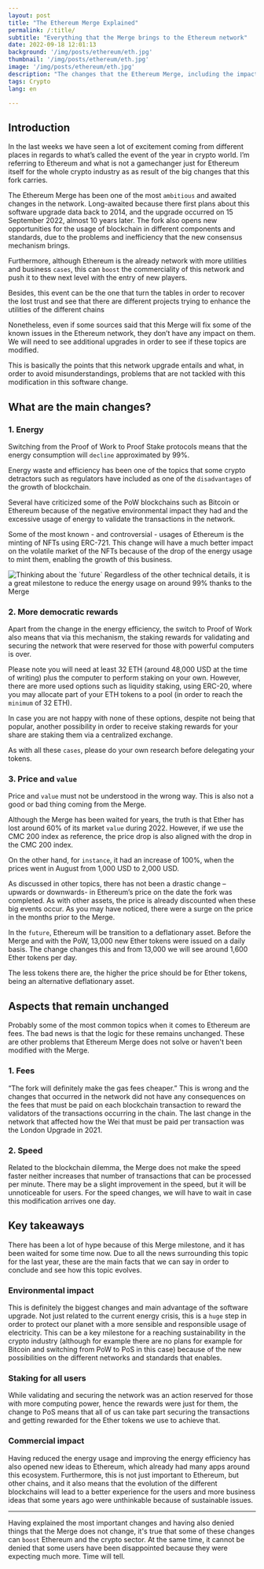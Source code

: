 ```yaml
---
layout: post
title: "The Ethereum Merge Explained"
permalink: /:title/
subtitle: "Everything that the Merge brings to the Ethereum network"
date: 2022-09-18 12:01:13
background: '/img/posts/ethereum/eth.jpg'
thumbnail: '/img/posts/ethereum/eth.jpg'
image: '/img/posts/ethereum/eth.jpg'
description: "The changes that the Ethereum Merge, including the impact they create and what aspects are not modified with this fork in the network"
tags: Crypto
lang: en

---
```



## Introduction

<div class="text-article">
In the last weeks we have seen a lot of excitement coming from different places in regards to  what’s called the event of the year in crypto world. I’m
referring to Ethereum and what is not a gamechanger just for Ethereum itself for the whole crypto industry as as result of the big changes that this fork carries.
</div>



The Ethereum Merge has been one of the most `ambitious` and awaited changes in the network. Long-awaited because there
first plans about this software upgrade data back to 2014, and the upgrade occurred on 15 September 2022, almost 10
years later. The fork also opens new opportunities for the usage of blockchain in different components and standards,
due to the problems and inefficiency that the new consensus mechanism brings.

Furthermore, although Ethereum is the already network with more utilities and business `cases`, this can `boost` the
commerciality of this network and push it to thew next level with the entry of new players.

Besides, this event can be the one that turn the tables in order to recover the lost trust and see that there are
different projects trying to enhance the utilities of the different chains

Nonetheless, even if some sources said that this Merge will fix some of the known issues in the Ethereum network, they
don’t have any impact on them. We will need to see additional upgrades in order to see if these topics are modified.

This is basically the points that this network upgrade entails and what, in order to avoid misunderstandings, problems
that are not tackled with this modification in this software change.

## What are the main changes?

### 1. Energy

Switching from the Proof of Work to Proof Stake protocols means that the energy consumption will `decline` approximated by
99%.

Energy waste and efficiency has been one of the topics that some crypto detractors such as regulators have included as
one of the `disadvantages` of the growth of blockchain.

Several have criticized some of the PoW blockchains such as Bitcoin or Ethereum because of the negative environmental
impact they had and the excessive usage of energy to validate the transactions in the network.

Some of the most known - and controversial - usages of Ethereum is the minting of NFTs using ERC-721. This change will
have a much better impact on the volatile market of the NFTs because of the drop of the energy usage to mint them,
enabling the growth of this business.

<p>
    <img class="img-fluid" src="/img/posts/ethereum/sustainable.jpeg" alt="Thinking about the `future`">
    <span class="caption text-muted">Regardless of the other technical details, it is a great milestone to reduce the energy usage on around 99% thanks to the Merge
</span>
</p>

### 2. More democratic rewards

Apart from the change in the energy efficiency, the switch to Proof of Work also means that via this mechanism, the
staking rewards for validating and securing the network that were reserved for those with powerful computers is over.

Please note you will need at least 32 ETH (around 48,000 USD at the time of writing) plus the computer to perform
staking on your own. However, there are more used options such as liquidity staking, using ERC-20, where you may
allocate part of your ETH tokens to a pool (in order to reach the `minimum` of 32 ETH).

In case you are not happy with none of these options, despite not being that popular, another possibility in order to
receive staking rewards for your share are staking them via a centralized exchange.

As with all these `cases`, please do your own research before delegating your tokens.

### 3. Price and `value`

Price and `value` must not be understood in the wrong way. This is also not a good or bad thing coming from the Merge.

Although the Merge has been waited for years, the truth is that Ether has lost around 60% of its market `value` during 2022.
However, if we use the CMC 200 index as reference, the price drop is also aligned with the drop in the CMC 200
index.

On the other hand, for `instance`, it had an increase of 100%, when the prices went in August from 1,000 USD to 2,000 USD.

As discussed in other topics, there has not been a drastic change – upwards or downwards- in Ethereum’s price on the
date the fork was completed. As with other assets, the price is already discounted when these big events occur. As you
may have noticed, there were a surge on the price in the months prior to the Merge.

In the `future`, Ethereum will be transition to a deflationary asset. Before the Merge and with the PoW, 13,000 new Ether
tokens were issued on a daily basis. The change changes this and from 13,000 we will see around 1,600 Ether tokens per
day.

The less tokens there are, the higher the price should be for Ether tokens, being an alternative deflationary asset.

## Aspects that remain unchanged

Probably some of the most common topics when it comes to Ethereum are fees. The bad news is that the logic for these remains unchanged.
These are other problems that Ethereum Merge does not solve or haven't been modified with the Merge.

### 1. Fees

“The fork will definitely make the gas fees cheaper.” This is wrong and the changes that occurred in the network did not
have any consequences on the fees that must be paid on each blockchain transaction to reward the validators of the
transactions occurring in the chain. The last change in the network that affected how the Wei that must be paid per
transaction was the London Upgrade in 2021.

### 2. Speed

Related to the blockchain dilemma, the Merge does not make the speed faster neither increases that number of
transactions that can be processed per minute. There may be a slight improvement in the speed, but it will be
unnoticeable for users. For the speed changes, we will have to wait in case this modification arrives one day.

## Key takeaways

There has been a lot of hype because of this Merge milestone, and it has been waited for some time now. Due to all the
news surrounding this topic for the last year, these are the main facts that we can say in order to conclude and see how
this topic evolves.



### Environmental impact

This is definitely the biggest changes and main advantage of the software upgrade. Not just related to the current energy crisis, this is a `huge` step in order to protect our
planet with a more sensible and responsible usage of electricity. This can be a key milestone for a reaching
sustainability in the crypto industry (although for example there are no plans for example for Bitcoin and switching
from PoW to PoS in this case) because of the new possibilities on the different networks and standards that enables.

### Staking for all users

While validating and securing the network was an action reserved for those with more computing power, hence the rewards
were just for them, the change to PoS means that all of us can take part securing the transactions and getting rewarded
for the Ether tokens we use to achieve that.

### Commercial impact

Having reduced the energy usage and improving the energy efficiency has also opened new ideas to Ethereum, which already had many apps
around this ecosystem. Furthermore, this is not just important to Ethereum, but other chains, and it also means that the
evolution of the different blockchains will lead to a better experience for the users and more business ideas that some
years ago were unthinkable because of sustainable issues.


_____

Having explained the most important changes and having also denied things that the Merge does not change, it's true that some of these changes can `boost` Ethereum and the crypto sector. 
At the same time, it cannot be denied that some users have been disappointed because they were expecting much more. Time will tell.  


